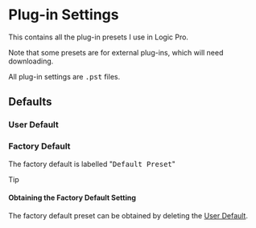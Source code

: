 # Plug-in Settings

This contains all the plug-in presets I use in Logic Pro.

Note that some presets are for external plug-ins, which will need downloading.

All plug-in settings are <samp>.pst</samp> files.

## Defaults

### User Default

### Factory Default

The factory default is labelled "<samp>Default Preset</samp>"

> [!tip]
> #### Obtaining the Factory Default Setting
> The factory default preset can be obtained by deleting the [User Default](#user-default).
>
> 
